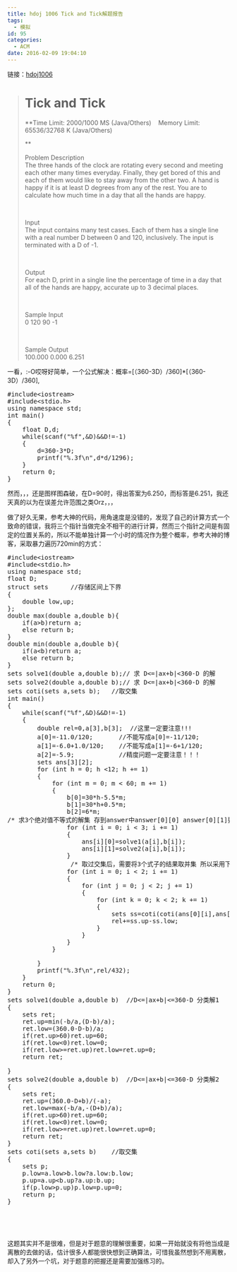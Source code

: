 ```yaml
---
title: hdoj 1006 Tick and Tick解题报告
tags:
  - 模拟
id: 95
categories:
  - ACM
date: 2016-02-09 19:04:10
---
```


链接：[hdoj1006](http://acm.hdu.edu.cn/showproblem.php?pid=1006)
> # Tick and Tick
> 
> **Time Limit: 2000/1000 MS (Java/Others)    Memory Limit: 65536/32768 K (Java/Others)
> 
> **
> 
> <div class="panel_title" align="left">Problem Description</div>
> 
> <div class="panel_content">The three hands of the clock are rotating every second and meeting each other many times everyday. Finally, they get bored of this and each of them would like to stay away from the other two. A hand is happy if it is at least D degrees from any of the rest. You are to calculate how much time in a day that all the hands are happy.</div>
> 
> &nbsp;
> 
> <div class="panel_title" align="left">Input</div>
> 
> <div class="panel_content">The input contains many test cases. Each of them has a single line with a real number D between 0 and 120, inclusively. The input is terminated with a D of -1.</div>
> 
> &nbsp;
> 
> <div class="panel_title" align="left">Output</div>
> 
> <div class="panel_content">For each D, print in a single line the percentage of time in a day that all of the hands are happy, accurate up to 3 decimal places.</div>
> 
> &nbsp;
> 
> <div class="panel_title" align="left">Sample Input</div>
> 
> <div class="panel_content">
> 
> <div>0 120 90 -1</div>
> 
> </div>
> 
> &nbsp;
> 
> <div class="panel_title" align="left">Sample Output</div>
> 
> <div class="panel_content">
> 
> <div>100.000 0.000 6.251</div>
> 
> </div>
<div>一看，:-O哎呀好简单，一个公式解决：概率=[（360-3D）/360]*[（360-3D）/360],</div>
<div>
<pre class="lang:c++ decode:true">#include&lt;iostream&gt;
#include&lt;stdio.h&gt;
using namespace std;
int main()
{
	float D,d;
	while(scanf("%f",&amp;D)&amp;&amp;D!=-1)
	{
		d=360-3*D;
		printf("%.3f\n",d*d/1296);
	}
	return 0;
}</pre>
然而，，，还是图样图森破，在D=90时，得出答案为6.250，而标答是6.251，我还天真的以为在误差允许范围之类Orz，，，

做了好久无果，参考大神的代码，用角速度是没错的，发现了自己的计算方式一个致命的错误，我将三个指针当做完全不相干的进行计算，然而三个指针之间是有固定的位置关系的，所以不能单独计算一个小时的情况作为整个概率，参考大神的博客，采取暴力遍历720min的方式：
<pre class="lang:c++ decode:true ">#include&lt;iostream&gt;
#include&lt;stdio.h&gt;
using namespace std;
float D;
struct sets      //存储区间上下界
{
	double low,up;
};
double max(double a,double b){
	if(a&gt;b)return a;
	else return b;
}
double min(double a,double b){
	if(a&lt;b)return a;
	else return b;
}
sets solve1(double a,double b);// 求 D&lt;=|ax+b|&lt;360-D 的解
sets solve2(double a,double b);// 求 D&lt;=|ax+b|&lt;360-D 的解
sets coti(sets a,sets b);   //取交集
int main()
{
	while(scanf("%f",&amp;D)&amp;&amp;D!=-1)
	{
		double rel=0,a[3],b[3];  //这里一定要注意!!!
		a[0]=-11.0/120;       //不能写成a[0]=-11/120;
		a[1]=-6.0+1.0/120;    //不能写成a[1]=-6+1/120;
		a[2]=-5.9;            //精度问题一定要注意！！！
		sets ans[3][2];
		for (int h = 0; h &lt;12; h += 1)
		{
			for (int m = 0; m &lt; 60; m += 1)
			{
				b[0]=30*h-5.5*m;
				b[1]=30*h+0.5*m;
				b[2]=6*m;
/* 求3个绝对值不等式的解集 存到answer中answer[0][0] answer[0][1]要取并集剩下两个也是*/
				for (int i = 0; i &lt; 3; i += 1)
				{
					ans[i][0]=solve1(a[i],b[i]);
					ans[i][1]=solve2(a[i],b[i]);
				}
				 /* 取过交集后，需要将3个式子的结果取并集 所以采用下面的方法 */
				for (int i = 0; i &lt; 2; i += 1)
				{
					for (int j = 0; j &lt; 2; j += 1)
					{
						for (int k = 0; k &lt; 2; k += 1)
						{
							sets ss=coti(coti(ans[0][i],ans[1][j]),ans[2][k]);
							rel+=ss.up-ss.low;
						}
					}
				}
			}

		}
		printf("%.3f\n",rel/432);
	}
	return 0;
}
sets solve1(double a,double b)  //D&lt;=|ax+b|&lt;=360-D 分类解1
{
	sets ret;
	ret.up=min(-b/a,(D-b)/a);
	ret.low=(360.0-D-b)/a;
	if(ret.up&gt;60)ret.up=60;
	if(ret.low&lt;0)ret.low=0;
	if(ret.low&gt;=ret.up)ret.low=ret.up=0;
	return ret;

}
sets solve2(double a,double b)  //D&lt;=|ax+b|&lt;=360-D 分类解2
{
	sets ret;
	ret.up=(360.0-D+b)/(-a);
	ret.low=max(-b/a,-(D+b)/a);
	if(ret.up&gt;60)ret.up=60;
	if(ret.low&lt;0)ret.low=0;
	if(ret.low&gt;=ret.up)ret.low=ret.up=0;
	return ret;
}
sets coti(sets a,sets b)    //取交集
{
	sets p;
	p.low=a.low&gt;b.low?a.low:b.low;
	p.up=a.up&lt;b.up?a.up:b.up;
	if(p.low&gt;p.up)p.low=p.up=0;
	return p;
}</pre>
&nbsp;

</div>
&nbsp;

这题其实并不是很难，但是对于题意的理解很重要，如果一开始就没有将他当成是离散的去做的话，估计很多人都能很快想到正确算法，可惜我虽然想到不用离散，却入了另外一个坑，对于题意的把握还是需要加强练习的。